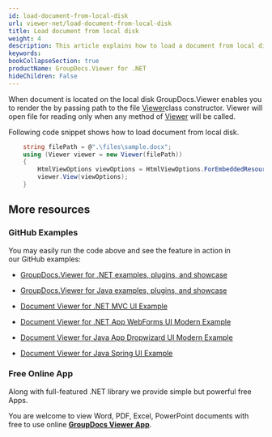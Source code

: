 ```yaml
---
id: load-document-from-local-disk
url: viewer-net/load-document-from-local-disk
title: Load document from local disk
weight: 4
description: This article explains how to load a document from local disk with GroupDocs.Viewer within your .NET applications.
keywords: 
bookCollapseSection: true
productName: GroupDocs.Viewer for .NET
hideChildren: False
---
```

When document is located on the local disk GroupDocs.Viewer enables you to render the by passing path to the file [Viewer](https://apireference.groupdocs.com/net/viewer/groupdocs.viewer/viewer)class constructor. Viewer will open file for reading only when any method of [Viewer](https://apireference.groupdocs.com/net/viewer/groupdocs.viewer/viewer) will be called.

Following code snippet shows how to load document from local disk.

```csharp
    string filePath = @".\files\sample.docx";
    using (Viewer viewer = new Viewer(filePath)) 
    {
    	HtmlViewOptions viewOptions = HtmlViewOptions.ForEmbeddedResources();
        viewer.View(viewOptions);
	}         
```

## More resources

### GitHub Examples

You may easily run the code above and see the feature in action in our GitHub examples:

*   [GroupDocs.Viewer for .NET examples, plugins, and showcase](https://github.com/groupdocs-viewer/GroupDocs.Viewer-for-.NET)
    
*   [GroupDocs.Viewer for Java examples, plugins, and showcase](https://github.com/groupdocs-viewer/GroupDocs.Viewer-for-Java)
    
*   [Document Viewer for .NET MVC UI Example](https://github.com/groupdocs-viewer/GroupDocs.Viewer-for-.NET-MVC) 
    
*   [Document Viewer for .NET App WebForms UI Modern Example](https://github.com/groupdocs-viewer/GroupDocs.Viewer-for-.NET-WebForms)
    
*   [Document Viewer for Java App Dropwizard UI Modern Example](https://github.com/groupdocs-viewer/GroupDocs.Viewer-for-Java-Dropwizard)
    
*   [Document Viewer for Java Spring UI Example](https://github.com/groupdocs-viewer/GroupDocs.Viewer-for-Java-Spring)
    

### Free Online App

Along with full-featured .NET library we provide simple but powerful free Apps.

You are welcome to view Word, PDF, Excel, PowerPoint documents with free to use online **[GroupDocs Viewer App](https://products.groupdocs.app/viewer)**.
